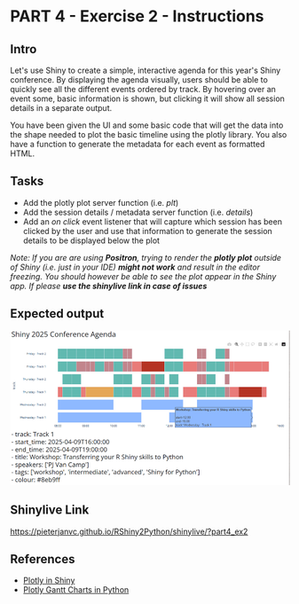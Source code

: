 # PART 4 - Exercise 2 - Instructions

## Intro

Let's use Shiny to create a simple, interactive agenda for this year's Shiny
conference. By displaying the agenda visually, users should be able to quickly
see all the different events ordered by track. By hovering over an event some,
basic information is shown, but clicking it will show all session details in a
separate output.

You have been given the UI and some basic code that will get the data into the
shape needed to plot the basic timeline using the plotly library. You also have
a function to generate the metadata for each event as formatted HTML.

## Tasks

- Add the plotly plot server function (i.e. _plt_)
- Add the session details / metadata server function (i.e. _details_)
- Add an _on click_ event listener that will capture which session has been
  clicked by the user and use that information to generate the session details
  to be displayed below the plot

_Note: If you are are using **Positron**, trying to render the **plotly plot**
outside of Shiny (i.e. just in your IDE) **might not work** and result in the
editor freezing. You should however be able to see the plot appear in the Shiny
app. If please **use the shinylive link in case of issues**_

## Expected output

![screenshot](exercise2_screenshot.png)

## Shinylive Link

https://pieterjanvc.github.io/RShiny2Python/shinylive/?part4_ex2

## References

- [Plotly in Shiny](https://shiny.posit.co/py/components/outputs/plot-plotly/)
- [Plotly Gantt Charts in Python](https://plotly.com/python/gantt/)
